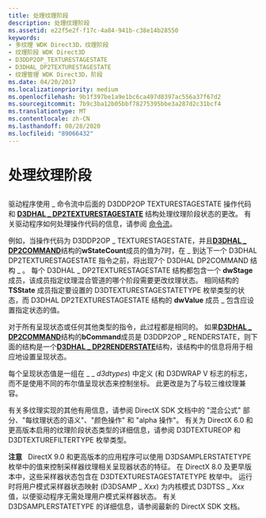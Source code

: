```yaml
---
title: 处理纹理阶段
description: 处理纹理阶段
ms.assetid: e22f5e2f-f17c-4a84-941b-c38e14b28550
keywords:
- 多纹理 WDK Direct3D，纹理阶段
- 纹理阶段 WDK Direct3D
- D3DDP2OP_TEXTURESTAGESTATE
- D3DHAL_DP2TEXTURESTAGESTATE
- 纹理管理 WDK Direct3D，阶段
ms.date: 04/20/2017
ms.localizationpriority: medium
ms.openlocfilehash: 9b1f397be1a9e1bc6ca497d8397ac556a37f67d2
ms.sourcegitcommit: 7b9c3ba12b05bbf78275395bbe3a287d2c31bcf4
ms.translationtype: MT
ms.contentlocale: zh-CN
ms.lasthandoff: 08/28/2020
ms.locfileid: "89066432"
---
```

# <a name="processing-texture-stages"></a>处理纹理阶段


## <span id="ddk_processing_texture_stages_gg"></span><span id="DDK_PROCESSING_TEXTURE_STAGES_GG"></span>


驱动程序使用 \_ 命令流中后面的 D3DDP2OP TEXTURESTAGESTATE 操作代码和 [**D3DHAL \_ DP2TEXTURESTAGESTATE**](/windows-hardware/drivers/ddi/d3dhal/ns-d3dhal-_d3dhal_dp2texturestagestate) 结构处理纹理阶段状态的更改。 有关驱动程序如何处理操作代码的信息，请参阅 [命令流](command-stream.md)。

例如，当操作代码为 D3DDP2OP \_ TEXTURESTAGESTATE，并且[**D3DHAL \_ DP2COMMAND**](/windows-hardware/drivers/ddi/d3dhal/ns-d3dhal-_d3dhal_dp2command)结构的**wStateCount**成员的值为7时，在 \_ 到达下一个 D3DHAL DP2TEXTURESTAGESTATE 指令之前，将出现7个 D3DHAL DP2COMMAND 结构 \_ 。 每个 D3DHAL \_ DP2TEXTURESTAGESTATE 结构都包含一个 **dwStage** 成员，该成员指定纹理混合管道的哪个阶段需要更改纹理状态。 相同结构的 **TSState** 成员指定要设置的 D3DTEXTURESTAGESTATETYPE 枚举类型的状态，而 D3DHAL DP2TEXTURESTAGESTATE 结构的 **dwValue** 成员 \_ 包含应设置指定状态的值。

对于所有呈现状态或任何其他类型的指令，此过程都是相同的。 如果[**D3DHAL \_ DP2COMMAND**](/windows-hardware/drivers/ddi/d3dhal/ns-d3dhal-_d3dhal_dp2command)结构的**bCommand**成员是 D3DDP2OP \_ RENDERSTATE，则下面的结构是一个[**D3DHAL \_ DP2RENDERSTATE**](/windows-hardware/drivers/ddi/d3dhal/ns-d3dhal-_d3dhal_dp2renderstate)结构，该结构中的信息将用于相应地设置呈现状态。

每个呈现状态值是一组在 \_ \_ *d3dtypes*) 中定义 (和 D3DWRAP V 标志的标志，而不是使用不同的布尔值呈现状态来控制坐标。 此更改是为了与较三维纹理兼容。

有关多纹理实现的其他有用信息，请参阅 DirectX SDK 文档中的 "混合公式" 部分、"每纹理状态的语义"、"颜色操作" 和 "alpha 操作"。 有关为 DirectX 6.0 和更高版本启用的纹理阶段状态类型的详细信息，请参阅 D3DTEXTUREOP 和 D3DTEXTUREFILTERTYPE 枚举类型。

**注意**   DirectX 9.0 和更高版本的应用程序可以使用 D3DSAMPLERSTATETYPE 枚举中的值来控制采样器纹理相关呈现器状态的特征。 在 DirectX 8.0 及更早版本中，这些采样器状态包含在 D3DTEXTURESTAGESTATETYPE 枚举中。 运行时将用户模式采样器状态映射 (D3DSAMP \_ *Xxx*) 为内核模式 D3DTSS \_ *Xxx*值，以便驱动程序无需处理用户模式采样器状态。 有关 D3DSAMPLERSTATETYPE 的详细信息，请参阅最新的 DirectX SDK 文档。

 

 

